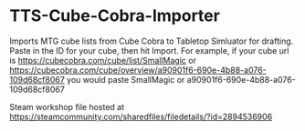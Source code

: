 # TTS-Cube-Cobra-Importer
Imports MTG cube lists from Cube Cobra to Tabletop Simluator for drafting.
Paste in the ID for your cube, then hit Import.
For example, if your cube url is https://cubecobra.com/cube/list/SmallMagic or https://cubecobra.com/cube/overview/a90901f6-690e-4b88-a076-109d68cf8067 you would paste SmallMagic or a90901f6-690e-4b88-a076-109d68cf8067

Steam workshop file hosted at https://steamcommunity.com/sharedfiles/filedetails/?id=2894536906